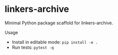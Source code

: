 # linkers-archive

Minimal Python package scaffold for linkers-archive.

Usage

- Install in editable mode: `pip install -e .`
- Run tests: `pytest -q`
